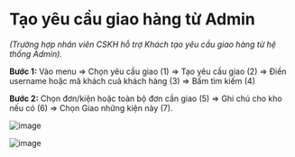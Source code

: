 # Tạo yêu cầu giao hàng từ Admin
_(Trường hợp nhân viên CSKH hỗ trợ Khách tạo yêu cầu giao hàng từ hệ thống Admin)._

**Bước 1:** Vào menu => Chọn yêu cầu giao (1) => Tạo yêu cầu giao (2) => Điền username hoặc mã khách cuả khách hàng (3) => Bấm tìm kiếm (4)

**Bước 2:** Chọn đơn/kiện hoặc toàn bộ đơn cần giao (5) => Ghi chú cho kho nếu có (6) => Chọn Giao những kiện này (7).

![image](https://user-images.githubusercontent.com/85599407/183386774-c3ae1324-c250-4a21-8302-546249452e8b.png)

![image](https://user-images.githubusercontent.com/85599407/183387433-88d75580-4193-4138-8b02-50f0e0678591.png)



